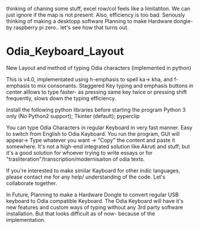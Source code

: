thinking of chaning some stuff, excel row/col feels like a limitatiton. We can just ignore if the map is not present.
Also, efficiency is too bad. Seriously thinking of making a desktopp software
Planning to make Hardware dongle- by raspberry pi zero.. let's see how that turns out.

# Odia_Keyboard_Layout
New Layout and method of typing Odia characters (implemented in python)

This is v4.0, implementated using h-emphasis to spell ka-> kha, and f-emphasis to mix consonants. Staggered Key typing and emphasis buttons in center alllows to type faster- as pressing same key twice or pressing shift frequently, slows down the typing efficiency.

Install the following python libraries before starting the program
Python 3 only (No Python2 support); Tkinter (default); pyperclip

You can type Odia Characters in regular Keyboard in very fast manner. 
Easy to switch from English to Odia Kayboard.
You run the program, GUI will appear-> Type whatever you want -> "Copy" the content and paste it somewhere.
It's not a high-end integrated solution like Akruti and stuff; but it's a good solution for whoever trying to write essays or for "trasliteration"/transcription/modernisaiton of odia texts.

If you're interested to make similar Kayboard for other indic languages, please contact me for any help/ understanding of the code. Let's collaborate together.






In Future, Planning to make a Hardware Dongle to convert regular USB keyboard to Odia compatible Keyboard.
The Odia Keyboard will have it's new features and custom ways of typing without any 3rd party software installation.
But that looks  difficult as of now- because of the implementation.




